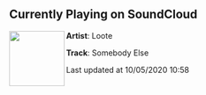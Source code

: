 ## Currently Playing on SoundCloud

[<img align="left" width="100" src="https://i1.sndcdn.com/artworks-a8PJOWI0WeEY9yCX-tZVUfg-t50x50.jpg">](https://soundcloud.com/lootemusic/somebody-else)

**Artist**: Loote 

**Track**: Somebody Else

Last updated at 10/05/2020 10:58
